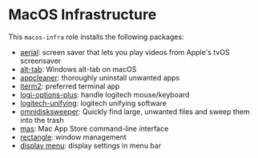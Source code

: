 # MacOS Infrastructure

This `macos-infra` role installs the following packages:

- [aerial](https://aerialscreensaver.github.io/): screen saver that lets you play videos from Apple's tvOS screensaver
- [alt-tab](https://alt-tab-macos.netlify.app/): Windows alt-tab on macOS
- [appcleaner](https://freemacsoft.net/appcleaner/): thoroughly uninstall unwanted apps
- [iterm2](https://iterm2.com/): preferred terminal app
- [logi-options-plus](https://www.logitech.com/en-ca/software/logi-options-plus.html): handle logitech mouse/keyboard
- [logitech-unifying](https://support.logi.com/hc/en-us/articles/360025297913-Unifying-Software): logitech unifying software
- [omnidisksweeper](https://www.omnigroup.com/more/): Quickly find large, unwanted files and sweep them into the trash
- [mas](https://github.com/mas-cli/mas): Mac App Store command-line interface
- [rectangle](https://rectangleapp.com/): window management
- [display menu](http://displaymenu.milchimgemuesefach.de/): display settings in menu bar
